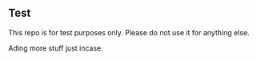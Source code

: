## Test 

This repo is for test purposes only. Please do not use it for anything else.

Ading more stuff just incase. 